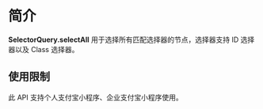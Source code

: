 
# 简介
**SelectorQuery.selectAll** 用于选择所有匹配选择器的节点，选择器支持 ID 选择器以及 Class 选择器。

## 使用限制
此 API 支持个人支付宝小程序、企业支付宝小程序使用。
